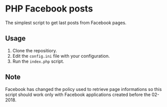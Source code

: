 # PHP Facebook posts

The simplest script to get last posts from Facebook pages.

## Usage

1. Clone the repositiory.
2. Edit the ```config.ini``` file with your configuration.
3. Run the ```index.php``` script.

## Note

Facebook has changed the policy used to retrieve page informations so this script should work only with Facebook applications created before the 02-2018.
